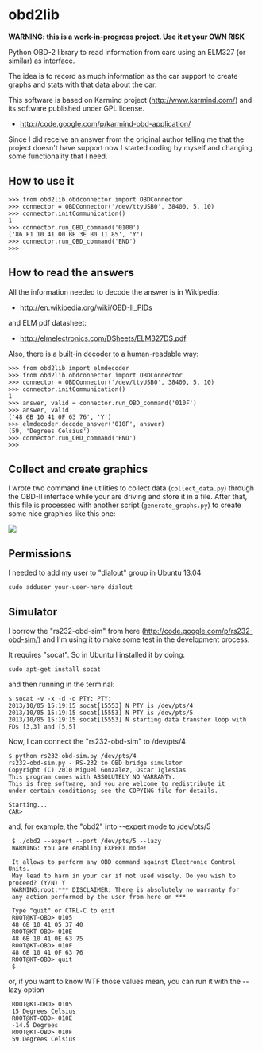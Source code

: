 obd2lib
=======

**WARNING: this is a work-in-progress project. Use it at your OWN RISK**

Python OBD-2 library to read information from cars using an ELM327 (or
similar) as interface.

The idea is to record as much information as the car support to create
graphs and stats with that data about the car.

This software is based on Karmind project (http://www.karmind.com/)
and its software published under GPL license.

 * http://code.google.com/p/karmind-obd-application/

Since I did receive an answer from the original author telling me that
the project doesn't have support now I started coding by myself and
changing some functionality that I need.


How to use it
-------------

    >>> from obd2lib.obdconnector import OBDConnector
    >>> connector = OBDConnector('/dev/ttyUSB0', 38400, 5, 10)
    >>> connector.initCommunication()
    1
    >>> connector.run_OBD_command('0100')
    ('86 F1 10 41 00 BE 3E B0 11 85', 'Y')
    >>> connector.run_OBD_command('END')
    >>>


How to read the answers
-----------------------

All the information needed to decode the answer is in Wikipedia:

 * http://en.wikipedia.org/wiki/OBD-II_PIDs

and ELM pdf datasheet:

 * http://elmelectronics.com/DSheets/ELM327DS.pdf

Also, there is a built-in decoder to a human-readable way:

    >>> from obd2lib import elmdecoder
    >>> from obd2lib.obdconnector import OBDConnector
    >>> connector = OBDConnector('/dev/ttyUSB0', 38400, 5, 10)
    >>> connector.initCommunication()
    1
    >>> answer, valid = connector.run_OBD_command('010F')
    >>> answer, valid
    ('48 6B 10 41 0F 63 76', 'Y')
    >>> elmdecoder.decode_answer('010F', answer)
    (59, 'Degrees Celsius')
    >>> connector.run_OBD_command('END')
    >>>


Collect and create graphics
---------------------------

I wrote two command line utilities to collect data
(``collect_data.py``) through the OBD-II interface while your are
driving and store it in a file. After that, this file is processed
with another script (``generate_graphs.py``) to create some nice
graphics like this one:

![](http://oi41.tinypic.com/vxlt7n.jpg)


Permissions
-----------

I needed to add my user to "dialout" group in Ubuntu 13.04

    sudo adduser your-user-here dialout


Simulator
---------

I borrow the "rs232-obd-sim" from here
(http://code.google.com/p/rs232-obd-sim/) and I'm using it to make
some test in the development process.

It requires "socat". So in Ubuntu I installed it by doing:

    sudo apt-get install socat

and then running in the terminal:

    $ socat -v -x -d -d PTY: PTY:
    2013/10/05 15:19:15 socat[15553] N PTY is /dev/pts/4
    2013/10/05 15:19:15 socat[15553] N PTY is /dev/pts/5
    2013/10/05 15:19:15 socat[15553] N starting data transfer loop with FDs [3,3] and [5,5]

Now, I can connect the "rs232-obd-sim" to /dev/pts/4

    $ python rs232-obd-sim.py /dev/pts/4
    rs232-obd-sim.py - RS-232 to OBD bridge simulator
    Copyright (C) 2010 Miguel Gonzalez, Oscar Iglesias
    This program comes with ABSOLUTELY NO WARRANTY.
    This is free software, and you are welcome to redistribute it
    under certain conditions; see the COPYING file for details.

    Starting...
    CAR>

and, for example, the "obd2" into --expert mode to /dev/pts/5

     $ ./obd2 --expert --port /dev/pts/5 --lazy
     WARNING: You are enabling EXPERT mode!

     It allows to perform any OBD command against Electronic Control Units.
     May lead to harm in your car if not used wisely. Do you wish to proceed? (Y/N) Y
     WARNING:root:*** DISCLAIMER: There is absolutely no warranty for
     any action performed by the user from here on ***

     Type "quit" or CTRL-C to exit
     ROOT@KT-OBD> 0105
     48 6B 10 41 05 37 40
     ROOT@KT-OBD> 010E
     48 6B 10 41 0E 63 75
     ROOT@KT-OBD> 010F
     48 6B 10 41 0F 63 76
     ROOT@KT-OBD> quit
     $

or, if you want to know WTF those values mean, you can run it with the --lazy option

     ROOT@KT-OBD> 0105
     15 Degrees Celsius
     ROOT@KT-OBD> 010E 
     -14.5 Degrees
     ROOT@KT-OBD> 010F    
     59 Degrees Celsius
